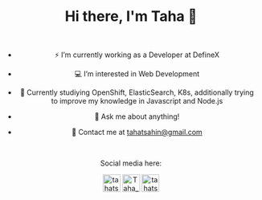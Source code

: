 <h1 align="center"> Hi there, I'm Taha 👋 </h1>

<br />

<center> 

* ⚡ I’m currently working as a Developer at DefineX
	
* 💻 I’m interested in Web Development
	
* 📙 Currently studiying OpenShift, ElasticSearch, K8s, additionally trying to improve my knowledge in Javascript and Node.js
	
* 💬 Ask me about anything!

* 📧 Contact me at [tahatsahin@gmail.com](mailto:tahatsahin@gmail.com)
	
</center> 

<br />

<p align="center"> Social media here: </p>

<p align="center">
<a href="https://www.linkedin.com/in/taha-turgut-sahin
" target="_blank"><img align="center" src="https://cdn.jsdelivr.net/npm/simple-icons@v3/icons/linkedin.svg" alt="tahatsahin" width="35px" /></a>
<a href="https://twitter.com/Taha_Turgut" target="_tab"><img align="center" src="https://cdn.jsdelivr.net/npm/simple-icons@v3/icons/twitter.svg" alt="Taha_Turgut" width="35px" /></a>
<a href="https://instagram.com/tahatsahin" target="_tab"><img align="center" src="https://cdn.jsdelivr.net/npm/simple-icons@v3/icons/instagram.svg" alt="tahatsahin" width="35px" /></a>
</p>

<br />
